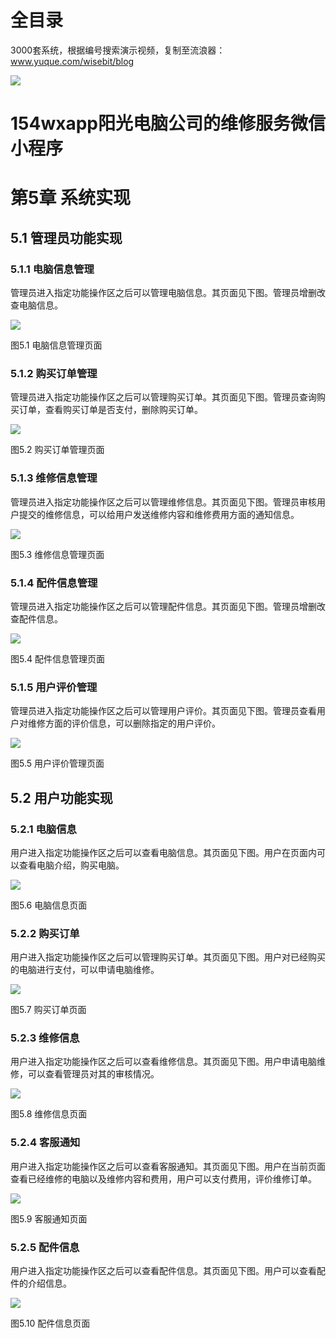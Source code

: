 # 全目录

3000套系统，根据编号搜索演示视频，复制至流浪器：www.yuque.com/wisebit/blog


![](https://bitwise.oss-cn-heyuan.aliyuncs.com/2024/11/06/qq_wechat.png)
# 154wxapp阳光电脑公司的维修服务微信小程序
# 第5章 系统实现
## 5.1 管理员功能实现
### 5.1.1 电脑信息管理
管理员进入指定功能操作区之后可以管理电脑信息。其页面见下图。管理员增删改查电脑信息。

![](/md/blog.014.png)

图5.1 电脑信息管理页面
### 5.1.2 购买订单管理
管理员进入指定功能操作区之后可以管理购买订单。其页面见下图。管理员查询购买订单，查看购买订单是否支付，删除购买订单。

![](/md/blog.015.png)

图5.2 购买订单管理页面
### 5.1.3 维修信息管理
管理员进入指定功能操作区之后可以管理维修信息。其页面见下图。管理员审核用户提交的维修信息，可以给用户发送维修内容和维修费用方面的通知信息。

![](/md/blog.016.png)

图5.3 维修信息管理页面
### 5.1.4 配件信息管理
管理员进入指定功能操作区之后可以管理配件信息。其页面见下图。管理员增删改查配件信息。

![](/md/blog.017.png)

图5.4 配件信息管理页面
### 5.1.5 用户评价管理
管理员进入指定功能操作区之后可以管理用户评价。其页面见下图。管理员查看用户对维修方面的评价信息，可以删除指定的用户评价。

![](/md/blog.018.png)

图5.5 用户评价管理页面
## 5.2 用户功能实现
### 5.2.1 电脑信息
用户进入指定功能操作区之后可以查看电脑信息。其页面见下图。用户在页面内可以查看电脑介绍，购买电脑。

![](/md/blog.019.png)

图5.6 电脑信息页面
### 5.2.2 购买订单
用户进入指定功能操作区之后可以管理购买订单。其页面见下图。用户对已经购买的电脑进行支付，可以申请电脑维修。

![](/md/blog.020.png)

图5.7 购买订单页面
### 5.2.3 维修信息
用户进入指定功能操作区之后可以查看维修信息。其页面见下图。用户申请电脑维修，可以查看管理员对其的审核情况。

![](/md/blog.021.png)

图5.8 维修信息页面
### 5.2.4 客服通知
用户进入指定功能操作区之后可以查看客服通知。其页面见下图。用户在当前页面查看已经维修的电脑以及维修内容和费用，用户可以支付费用，评价维修订单。

![](/md/blog.022.png)

图5.9 客服通知页面
### 5.2.5 配件信息
用户进入指定功能操作区之后可以查看配件信息。其页面见下图。用户可以查看配件的介绍信息。

![](/md/blog.023.png)

图5.10 配件信息页面

# 









